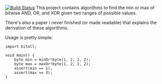 [![Build Status](https://travis-ci.org/ariovistus/bit-min-max.svg?branch=master)](https://travis-ci.org/ariovistus/bit-min-max.svg?branch=master)
This project contains algorithms to find the min or max of bitwise AND, OR, and XOR given two ranges of possible values. 

There's also a paper I never finished (or made readable) that explains the derivation of these algorithms.

Usage is pretty simple:

    import bitall;

    void main() {
        byte min = minOr!byte(1, 2, 1, 2);
        byte max = maxOr!byte(1, 2, 1, 2);
        assert(min == 1);
        assert(max == 3);
    }
